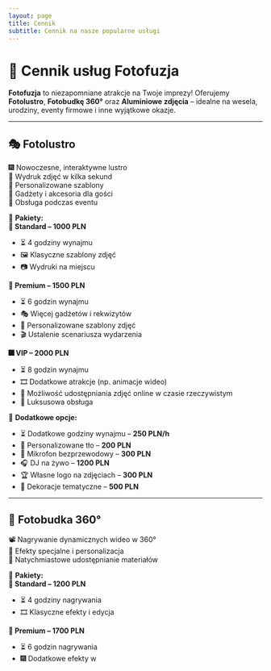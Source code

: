 ```yaml
---
layout: page
title: Cennik
subtitle: Cennik na nasze popularne usługi
---
```


# 🎊 Cennik usług Fotofuzja  

**Fotofuzja** to niezapomniane atrakcje na Twoje imprezy! Oferujemy **Fotolustro**, **Fotobudkę 360°** oraz **Aluminiowe zdjęcia** – idealne na wesela, urodziny, eventy firmowe i inne wyjątkowe okazje.  

---

## 🎭 Fotolustro  
🎆 Nowoczesne, interaktywne lustro  
📸 Wydruk zdjęć w kilka sekund  
🎨 Personalizowane szablony  
🥳 Gadżety i akcesoria dla gości  
🎤 Obsługa podczas eventu  

🔹 **Pakiety:**  
**🎈 Standard – 1000 PLN**  
- ⏳ 4 godziny wynajmu  
- 🖼️ Klasyczne szablony zdjęć  
- 📷 Wydruki na miejscu  

**🎊 Premium – 1500 PLN**  
- ⏳ 6 godzin wynajmu  
- 🎭 Więcej gadżetów i rekwizytów  
- 🎨 Personalizowane szablony zdjęć  
- 🎬 Ustalenie scenariusza wydarzenia  

**🎆 VIP – 2000 PLN**  
- ⏳ 8 godzin wynajmu  
- 🎞️ Dodatkowe atrakcje (np. animacje wideo)  
- 📲 Możliwość udostępniania zdjęć online w czasie rzeczywistym  
- 🍾 Luksusowa obsługa  

🔹 **Dodatkowe opcje:**  
- ⏳ Dodatkowe godziny wynajmu – **250 PLN/h**  
- 🎨 Personalizowane tło – **200 PLN**  
- 🎤 Mikrofon bezprzewodowy – **300 PLN**  
- 🎧 DJ na żywo – **1200 PLN**  
- 🏆 Własne logo na zdjęciach – **300 PLN**  
- 🎊 Dekoracje tematyczne – **500 PLN**  

---

## 🎥 Fotobudka 360°  
📽️ Nagrywanie dynamicznych wideo w 360°  
💫 Efekty specjalne i personalizacja  
📲 Natychmiastowe udostępnianie materiałów  

🔹 **Pakiety:**  
**🎈 Standard – 1200 PLN**  
- ⏳ 4 godziny nagrywania  
- 🎞️ Klasyczne efekty i edycja  

**🎊 Premium – 1700 PLN**  
- ⏳ 6 godzin nagrywania  
- 🎆 Dodatkowe efekty w
